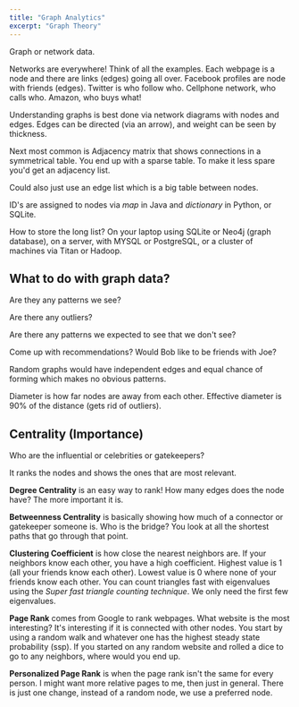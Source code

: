 ```yaml
---
title: "Graph Analytics"
excerpt: "Graph Theory"
---
```


Graph or network data.


Networks are everywhere! Think of all the examples. Each webpage is a node and there are links (edges) going all over. Facebook profiles are node with friends (edges). Twitter is who follow who. Cellphone network, who calls who. Amazon, who buys what!

Understanding graphs is best done via network diagrams with nodes and edges. Edges can be directed (via an arrow), and weight can be seen by thickness.

Next most common is Adjacency matrix that shows connections in a symmetrical table. You end up with a sparse table. To make it less spare you'd get an adjacency list.

Could also just use an edge list which is a big table between nodes.

ID's are assigned to nodes via *map* in Java and *dictionary* in Python, or SQLite.

How to store the long list? On your laptop using SQLite or Neo4j (graph database), on a server, with MYSQL or PostgreSQL, or a cluster of machines via Titan or Hadoop.


## What to do with graph data?

Are they any patterns we see?

Are there any outliers?

Are there any patterns we expected to see that we don't see?

Come up with recommendations? Would Bob like to be friends with Joe?  

Random graphs would have independent edges and equal chance of forming which makes no obvious patterns.


Diameter is how far nodes are away from each other. Effective diameter is 90% of the distance (gets rid of outliers).

## Centrality (Importance)
Who are the influential or celebrities or gatekeepers?

It ranks the nodes and shows the ones that are most relevant.

**Degree Centrality** is an easy way to rank! How many edges does the node have? The more important it is.

**Betweenness Centrality** is basically showing how much of a connector or gatekeeper someone is. Who is the bridge? You look at all the shortest paths that go through that point.

**Clustering Coefficient** is how close the nearest neighbors are. If your neighbors know each other, you have a high coefficient.  Highest value is 1 (all your friends know each other). Lowest value is 0 where none of your friends know each other. You can count triangles fast with eigenvalues using the *Super fast triangle counting technique*. We only need the first few eigenvalues.

**Page Rank** comes from Google to rank webpages. What website is the most interesting? It's interesting if it is connected with other nodes. You start by using a random walk and whatever one has the highest steady state probability (ssp). If you started on any random website and rolled a dice to go to any neighbors, where would you end up.

**Personalized Page Rank** is when the page rank isn't the same for every person. I might want more relative pages to me, then just in general. There is just one change, instead of a random node, we use a preferred node.
